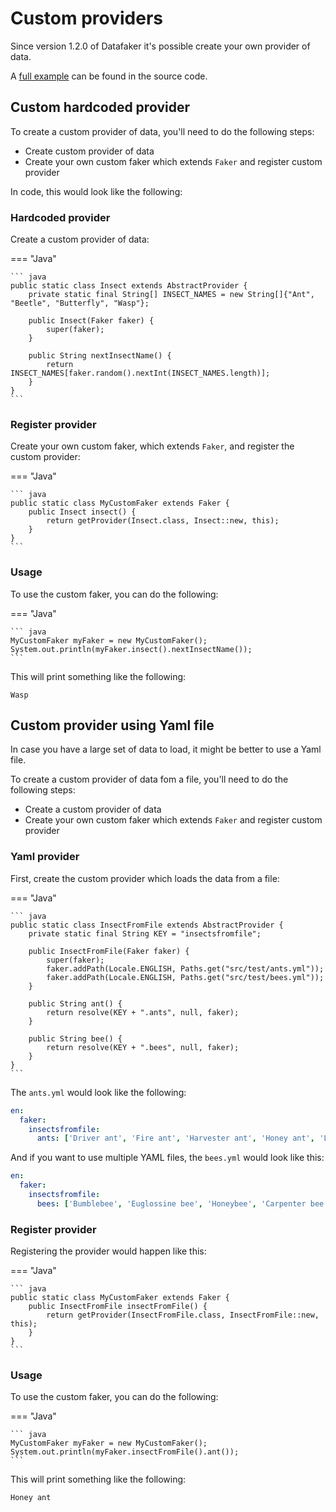# Custom providers

Since version 1.2.0 of Datafaker it's possible create your own provider of data.

A [full example](https://github.com/datafaker-net/datafaker/blob/master/src/test/java/net/datafaker/CustomFakerTest.java) can be found in the source code.


## Custom hardcoded provider

To create a custom provider of data, you'll need to do the following steps:

* Create custom provider of data
* Create your own custom faker which extends `Faker` and register custom provider

In code, this would look like the following:

### Hardcoded provider

Create a custom provider of data:

=== "Java"

    ``` java
    public static class Insect extends AbstractProvider {
        private static final String[] INSECT_NAMES = new String[]{"Ant", "Beetle", "Butterfly", "Wasp"};

        public Insect(Faker faker) {
            super(faker);
        }

        public String nextInsectName() {
            return INSECT_NAMES[faker.random().nextInt(INSECT_NAMES.length)];
        }
    }
    ```


### Register provider

Create your own custom faker, which extends `Faker`, and register the custom provider:

=== "Java"

    ``` java
    public static class MyCustomFaker extends Faker {
        public Insect insect() {
            return getProvider(Insect.class, Insect::new, this);
        }
    }
    ```

### Usage

To use the custom faker, you can do the following:

=== "Java"

    ``` java
    MyCustomFaker myFaker = new MyCustomFaker();
    System.out.println(myFaker.insect().nextInsectName());
    ```

This will print something like the following:

```
Wasp
```

## Custom provider using Yaml file

In case you have a large set of data to load, it might be better to use a Yaml file.

To create a custom provider of data fom a file, you'll need to do the following steps:

* Create a custom provider of data
* Create your own custom faker which extends `Faker` and register custom provider

### Yaml provider

First, create the custom provider which loads the data from a file:

=== "Java"

    ``` java
    public static class InsectFromFile extends AbstractProvider {
        private static final String KEY = "insectsfromfile";
        
        public InsectFromFile(Faker faker) {
            super(faker);
            faker.addPath(Locale.ENGLISH, Paths.get("src/test/ants.yml"));
            faker.addPath(Locale.ENGLISH, Paths.get("src/test/bees.yml"));
        }

        public String ant() {
            return resolve(KEY + ".ants", null, faker);
        }

        public String bee() {
            return resolve(KEY + ".bees", null, faker);
        }
    }
    ```

The `ants.yml` would look like the following:

```yaml
en:
  faker:
    insectsfromfile:
      ants: ['Driver ant', 'Fire ant', 'Harvester ant', 'Honey ant', 'Leafcutter ant', 'Sahara desert ant']
```

And if you want to use multiple YAML files, the `bees.yml` would look like this:

```yaml
en:
  faker:
    insectsfromfile:
      bees: ['Bumblebee', 'Euglossine bee', 'Honeybee', 'Carpenter bee', 'Leaf-cutter bee', 'Mining bee']
```


### Register provider

Registering the provider would happen like this:

=== "Java"

    ``` java
    public static class MyCustomFaker extends Faker {
        public InsectFromFile insectFromFile() {
            return getProvider(InsectFromFile.class, InsectFromFile::new, this);
        }
    }
    ```

### Usage

To use the custom faker, you can do the following:

=== "Java"

    ``` java
    MyCustomFaker myFaker = new MyCustomFaker();
    System.out.println(myFaker.insectFromFile().ant());
    ```

This will print something like the following:

```
Honey ant
```
